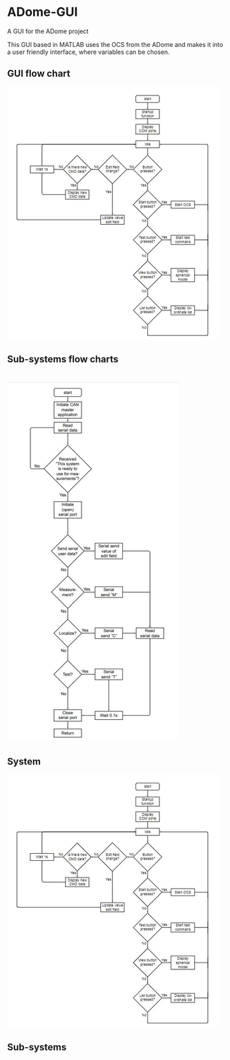 # ADome-GUI
A GUI for the ADome project

This GUI based in MATLAB uses the OCS from the ADome and makes it into a user friendly interface, where variables can be chosen.

## GUI flow chart
![GUI interactivity](/Flow_charts/Flow_chart_GUI_interactivity.JPG)

## Sub-systems flow charts
![Test command](/Flow_charts/Flow_chart_test_command_v1.1.JPG)
=======
## System
![GUI nteractivity](/Flow_charts/Flow_chart_GUI_interactivity.JPG)

## Sub-systems


